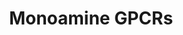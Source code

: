 ---
authors:
- MaintBot
- Egonw
- Khanspers
description: 'G protein–coupled receptors (GPCRs) which are also known as seven-(pass)-transmembrane
  domain receptors, 7TM receptors, heptahelical receptors, serpentine receptor, and
  G protein–linked receptors (GPLR), constitute a large protein family of receptors
  that detect molecules outside the cell and activate internal signal transduction
  pathways and, ultimately, cellular responses. Coupling with G proteins, they are
  called seven-transmembrane receptors because they pass through the cell membrane
  seven times. Source: [https://en.wikipedia.org/wiki/G_protein–coupled_receptor Wikipedia]   Monoamine
  GPCRs are Rhodopsin-like GPCRs that bind to monoamine neurotransmitters. [https://en.wikipedia.org/wiki/Monoamine_neurotransmitter
  Monoamine neurotransmitters]'
last-edited: 2019-09-17
organisms:
- Pan troglodytes
redirect_from:
- /index.php/Pathway:WP957
- /instance/WP957
schema-jsonld:
- '@context': https://schema.org/
  '@id': https://wikipathways.github.io/pathways/WP957.html
  '@type': Dataset
  creator:
    '@type': Organization
    name: WikiPathways
  description: 'G protein–coupled receptors (GPCRs) which are also known as seven-(pass)-transmembrane
    domain receptors, 7TM receptors, heptahelical receptors, serpentine receptor,
    and G protein–linked receptors (GPLR), constitute a large protein family of receptors
    that detect molecules outside the cell and activate internal signal transduction
    pathways and, ultimately, cellular responses. Coupling with G proteins, they are
    called seven-transmembrane receptors because they pass through the cell membrane
    seven times. Source: [https://en.wikipedia.org/wiki/G_protein–coupled_receptor
    Wikipedia]   Monoamine GPCRs are Rhodopsin-like GPCRs that bind to monoamine neurotransmitters.
    [https://en.wikipedia.org/wiki/Monoamine_neurotransmitter Monoamine neurotransmitters]'
  keywords:
  - DRD4
  - ADRA1D
  - HTR2B
  - CHRM2
  - HRH2
  - Dopamine
  - ADRB3
  - ADRA2C
  - HTR2C
  - ADRB2
  - Epinephrine
  - Histamine
  - Muscarine
  - HTR1D
  - 'Acetylcholine '
  - CHRM3
  - HTR6
  - HTR1B
  - HTR2A
  - HTR1A
  - ADRA2A
  - HTR4
  - HTR7
  - ADRA1B
  - DRD3
  - ADRB1
  - HTR5B
  - Norepinephrine
  - HTR1E
  - DRD1
  - CHRM4
  - CHRM1
  - HRH1
  - ADRA2B
  - DRD5
  - DRD2
  - Serotonin
  - ADRA1A
  - HTR1F
  - CHRM5
  - HTR5A
  license: CC0
  name: Monoamine GPCRs
seo: CreativeWork
title: Monoamine GPCRs
wpid: WP957
---